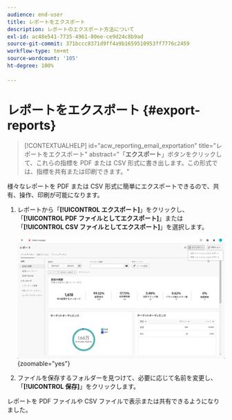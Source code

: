 ```yaml
---
audience: end-user
title: レポートをエクスポート
description: レポートのエクスポート方法について
exl-id: ac48e541-7735-4961-80ee-ce9d24c8b9ad
source-git-commit: 371bccc8371d9ff4a9b1659510953ff7776c2459
workflow-type: tm+mt
source-wordcount: '105'
ht-degree: 100%

---
```


# レポートをエクスポート {#export-reports}

>[!CONTEXTUALHELP]
>id="acw_reporting_email_exportation"
>title="レポートをエクスポート"
>abstract="「**エクスポート**」ボタンをクリックして、これらの指標を PDF または CSV 形式に書き出します。この形式では、指標を共有または印刷できます。"

様々なレポートを PDF または CSV 形式に簡単にエクスポートできるので、共有、操作、印刷が可能になります。

1. レポートから「**[!UICONTROL エクスポート]**」をクリックし、「**[!UICONTROL PDF ファイルとしてエクスポート]**」または「**[!UICONTROL CSV ファイルとしてエクスポート]**」を選択します。

   ![](assets/global_report_export.png){zoomable="yes"}

1. ファイルを保存するフォルダーを見つけて、必要に応じて名前を変更し、「**[!UICONTROL 保存]**」をクリックします。

レポートを PDF ファイルや CSV ファイルで表示または共有できるようになりました。
